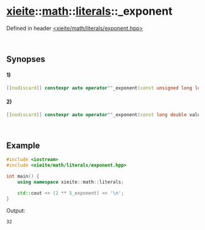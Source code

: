 # [xieite](../../../../xieite.md)\:\:[math](../../../../math.md)\:\:[literals](../literals.md)\:\:\_exponent
Defined in header [<xieite/math/literals/exponent.hpp>](../../../../../include/xieite/math/literals/exponent.hpp)

&nbsp;

## Synopses
#### 1)
```cpp
[[nodiscard]] constexpr auto operator""_exponent(const unsigned long long int value) noexcept;
```
#### 2)
```cpp
[[nodiscard]] constexpr auto operator""_exponent(const long double value) noexcept;
```

&nbsp;

## Example
```cpp
#include <iostream>
#include <xieite/math/literals/exponent.hpp>

int main() {
    using namespace xieite::math::literals;

    std::cout << (2 ** 5_exponent) << '\n';
}
```
Output:
```
32
```
